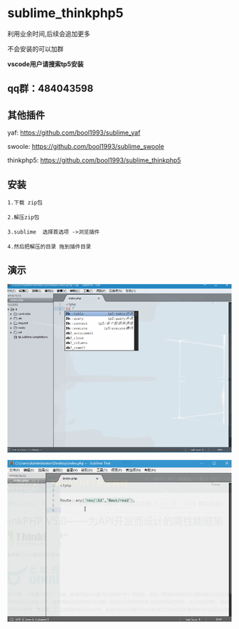 # sublime_thinkphp5

利用业余时间,后续会追加更多

不会安装的可以加群

**vscode用户请搜索tp5安装**


## qq群：484043598

## 其他插件

yaf:
      https://github.com/bool1993/sublime_yaf

swoole:
     https://github.com/bool1993/sublime_swoole


thinkphp5:
     https://github.com/bool1993/sublime_thinkphp5
 
 
## 安装

    1.下载 zip包

    2.解压zip包

    3.sublime  选择首选项 ->浏览插件

    4.然后把解压的目录 拖到插件目录


## 演示

![1](./demo.gif)

![1](./demo2.gif)


